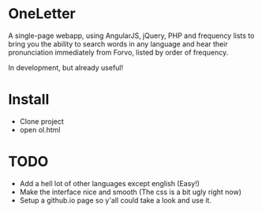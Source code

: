 OneLetter
======

A single-page webapp, using AngularJS, jQuery, PHP and frequency lists to bring you the ability to search words in any language and hear their pronunciation immediately from Forvo, listed by order of frequency.

In development, but already useful!

Install
====
 - Clone project
 - open ol.html

TODO
===
 - Add a hell lot of other languages except english (Easy!)
 - Make the interface nice and smooth (The css is a bit ugly right now)
 - Setup a github.io page so y'all could take a look and use it.
